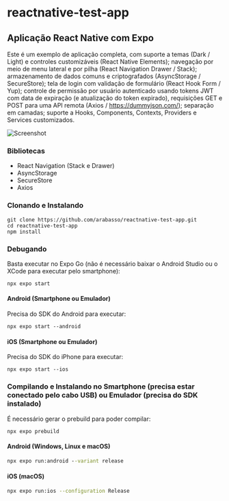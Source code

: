 # reactnative-test-app

## Aplicação React Native com Expo

Este é um exemplo de aplicação completa, com suporte a temas (Dark / Light) e controles customizáveis (React Native Elements); navegação por meio de menu lateral e por pilha (React Navigation Drawer / Stack); armazenamento de dados comuns e criptografados (AsyncStorage / SecureStore); tela de login com validação de formulário (React Hook Form / Yup); controle de permissão por usuário autenticado usando tokens JWT com data de expiração (e atualização do token expirado), requisições GET e POST para uma API remota (Axios / https://dummyjson.com/); separação em camadas; suporte a Hooks, Components, Contexts, Providers e Services customizados.

![Screenshot](./screenshot.gif)

### Bibliotecas
- React Navigation (Stack e Drawer)
- AsyncStorage
- SecureStore
- Axios

### Clonando e Instalando

```shell
git clone https://github.com/arabasso/reactnative-test-app.git
cd reactnative-test-app
npm install
```

### Debugando

Basta executar no Expo Go (não é necessário baixar o Android Studio ou o XCode para executar pelo smartphone):

```shell
npx expo start
```

#### Android (Smartphone ou Emulador)

Precisa do SDK do Android para executar:

```shell
npx expo start --android
```

#### iOS (Smartphone ou Emulador)

Precisa do SDK do iPhone para executar:

```shell
npx expo start --ios
```

### Compilando e Instalando no Smartphone (precisa estar conectado pelo cabo USB) ou Emulador (precisa do SDK instalado)

É necessário gerar o prebuild para poder compilar:

```shell
npx expo prebuild
```

#### Android (Windows, Linux e macOS)
```bat
npx expo run:android --variant release
```

#### iOS (macOS)
```zsh
npx expo run:ios --configuration Release
```
